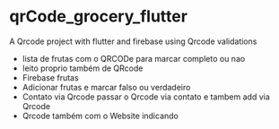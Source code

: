 # qrCode_grocery_flutter
A Qrcode project with flutter and firebase using Qrcode validations


- lista de frutas com o QRCODe para marcar completo ou nao
- leito proprio também de QRcode
- Firebase frutas
- Adicionar frutas e marcar falso ou verdadeiro
- Contato via Qrcode passar o Qrcode via contato e tambem add via Qrcode
- Qrcode também com o Website indicando
